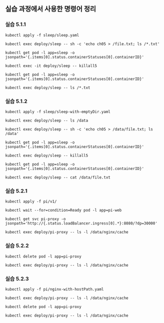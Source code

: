 ## 실습 과정에서 사용한 명령어 정리

### 실습 5.1.1

    kubectl apply -f sleep/sleep.yaml

    kubectl exec deploy/sleep -- sh -c 'echo ch05 > /file.txt; ls /*.txt'

    kubectl get pod -l app=sleep -o jsonpath='{.items[0].status.containerStatuses[0].containerID}'

    kubectl exec -it deploy/sleep -- killall5

    kubectl get pod -l app=sleep -o jsonpath='{.items[0].status.containerStatuses[0].containerID}'

    kubectl exec deploy/sleep -- ls /*.txt

### 실습 5.1.2
    
    kubectl apply -f sleep/sleep-with-emptyDir.yaml

    kubectl exec deploy/sleep -- ls /data

    kubectl exec deploy/sleep -- sh -c 'echo ch05 > /data/file.txt; ls /data'

    kubectl get pod -l app=sleep -o jsonpath='{.items[0].status.containerStatuses[0].containerID}'

    kubectl exec deploy/sleep -- killall5

    kubectl get pod -l app=sleep -o jsonpath='{.items[0].status.containerStatuses[0].containerID}'

    kubectl exec deploy/sleep -- cat /data/file.txt

### 실습 5.2.1

    kubectl apply -f pi/v1/

    kubectl wait --for=condition=Ready pod -l app=pi-web

    kubectl get svc pi-proxy -o jsonpath='http://{.status.loadBalancer.ingress[0].*}:8080/?dp=30000'

    kubectl exec deploy/pi-proxy -- ls -l /data/nginx/cache

### 실습 5.2.2

    kubectl delete pod -l app=pi-proxy

    kubectl exec deploy/pi-proxy -- ls -l /data/nginx/cache

### 실습 5.2.3

    kubectl apply -f pi/nginx-with-hostPath.yaml

    kubectl exec deploy/pi-proxy -- ls -l /data/nginx/cache

    kubectl delete pod -l app=pi-proxy

    kubectl exec deploy/pi-proxy -- ls -l /data/nginx/cache


    
